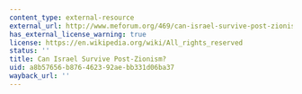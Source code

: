 ```yaml
---
content_type: external-resource
external_url: http://www.meforum.org/469/can-israel-survive-post-zionism
has_external_license_warning: true
license: https://en.wikipedia.org/wiki/All_rights_reserved
status: ''
title: Can Israel Survive Post-Zionism?
uid: a8b57656-b876-4623-92ae-bb331d06ba37
wayback_url: ''
---
```


